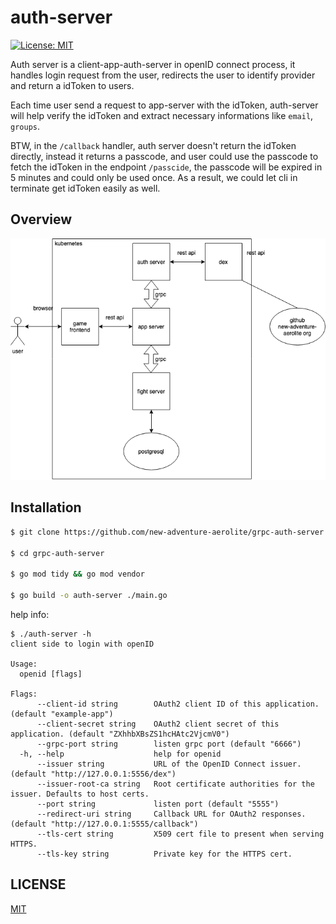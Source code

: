 # auth-server 

[![License: MIT](https://img.shields.io/badge/License-MIT-yellow.svg)](https://opensource.org/licenses/MIT)

Auth server is a client-app-auth-server in openID connect process, it handles login request from the user, redirects the user to identify provider and return a idToken to users.

Each time user send a request to app-server with the idToken, auth-server will help verify the idToken and extract necessary informations like `email`, `groups`.

BTW, in the `/callback` handler, auth server doesn't return the idToken directly, instead it returns a passcode, and user could use the passcode to fetch the idToken in the endpoint `/passcide`, the passcode will be expired in 5 minutes and could only be used once. As a result, we could let cli in terminate get idToken easily as well.

## Overview

![rpg-game](./images/rpg-game.png)

## Installation

```sh
$ git clone https://github.com/new-adventure-aerolite/grpc-auth-server.git

$ cd grpc-auth-server

$ go mod tidy && go mod vendor

$ go build -o auth-server ./main.go
```

help info:
```
$ ./auth-server -h
client side to login with openID

Usage:
  openid [flags]

Flags:
      --client-id string        OAuth2 client ID of this application. (default "example-app")
      --client-secret string    OAuth2 client secret of this application. (default "ZXhhbXBsZS1hcHAtc2VjcmV0")
      --grpc-port string        listen grpc port (default "6666")
  -h, --help                    help for openid
      --issuer string           URL of the OpenID Connect issuer. (default "http://127.0.0.1:5556/dex")
      --issuer-root-ca string   Root certificate authorities for the issuer. Defaults to host certs.
      --port string             listen port (default "5555")
      --redirect-uri string     Callback URL for OAuth2 responses. (default "http://127.0.0.1:5555/callback")
      --tls-cert string         X509 cert file to present when serving HTTPS.
      --tls-key string          Private key for the HTTPS cert.
```

## LICENSE

[MIT](./LICENSE)
